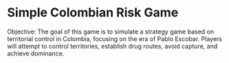 Simple Colombian Risk Game
=========================

Objective:
The goal of this game is to simulate a strategy game based on territorial control in Colombia, focusing on the era of Pablo Escobar. Players will attempt to control territories, establish drug routes, avoid capture, and achieve dominance.
